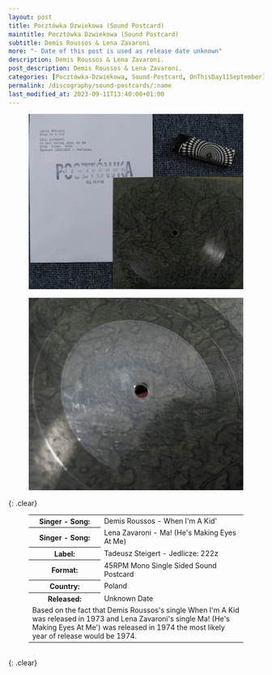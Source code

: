```yaml
---
layout: post
title: Pocztówka Dzwiekowa (Sound Postcard)
maintitle: Pocztówka Dzwiekowa (Sound Postcard)
subtitle: Demis Roussos & Lena Zavaroni
more: "- Date of this post is used as release date unknown"
description: Demis Roussos & Lena Zavaroni.
post_description: Demis Roussos & Lena Zavaroni.
categories: [Pocztówka-Dzwiekowa, Sound-Postcard, OnThisDay11September]
permalink: /discography/sound-postcards/:name
last_modified_at: 2023-09-11T13:40:00+01:00
---
```


<figure class="fig1">
<a href="/assets/images/discography/demis-roussos-lena-zavaroni-01.jpg"><img src="/assets/images/discography/demis-roussos-lena-zavaroni-01.jpg" class="full-width zoom-in" /></a>
</figure>

<figure class="fig2">
<a href="/assets/images/discography/demis-roussos-lena-zavaroni-02.jpg"><img src="/assets/images/discography/demis-roussos-lena-zavaroni-02.jpg" class="full-width zoom-in" /></a>
</figure>

{: .clear}

<figure class="fig3">
<table>
<tr><th>Singer - Song:</th><td>Demis Roussos - When I'm A Kid'</td></tr>
<tr><th>Singer - Song:</th><td>Lena Zavaroni - Ma! (He's Making Eyes At Me)</td></tr>
<tr><th>Label:</th><td>Tadeusz Steigert - Jedlicze: 222z</td></tr>
<tr><th>Format:</th><td>45RPM Mono Single Sided Sound Postcard</td></tr>
<tr><th>Country:</th><td>Poland</td></tr>
<tr><th>Released:</th><td>Unknown Date</td></tr>
<tr class="split"><td colspan="2">Based on the fact that Demis Roussos's single When I'm A Kid was released in 1973 and Lena Zavaroni's single Ma! (He's Making Eyes At Me') was released in 1974 the most likely year of release would be 1974.</td></tr>
</table>
</figure>

<br />{: .clear}

